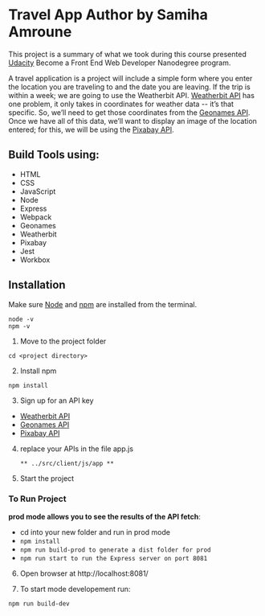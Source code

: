 # Travel App Author by Samiha Amroune

This project is a summary of what we took during this course presented [Udacity](https://www.udacity.com/course/front-end-web-developer-nanodegree--nd0011) Become a Front End Web Developer Nanodegree program.

A travel application is a project will include a simple form where you enter the location you are traveling to and the date you are leaving. If the trip is within a week; we are going to use the Weatherbit API. [Weatherbit API](https://www.weatherbit.io/account/create) has one problem, it only takes in coordinates for weather data -- it’s that specific. So, we’ll need to get those coordinates from the [Geonames API](http://www.geonames.org/export/web-services.html). Once we have all of this data, we’ll want to display an image of the location entered; for this, we will be using the [Pixabay API](https://pixabay.com/api/docs/).

## Build Tools using:

* HTML
* CSS
* JavaScript
* Node
* Express
* Webpack
* Geonames 
* Weatherbit
* Pixabay
* Jest
* Workbox

## Installation

Make sure [Node](https://nodejs.org/en/download/) and [npm](https://www.npmjs.com/) are installed from the terminal.
```
node -v
npm -v
```

1. Move to the project folder
```
cd <project directory>
```
2. Install npm
```
npm install
```
3. Sign up for an API key
 * [Weatherbit API](https://www.weatherbit.io/account/create)
 * [Geonames API](http://www.geonames.org/export/web-services.html)
 * [Pixabay API](https://pixabay.com/api/docs/)

4. replace your APIs in the file app.js
	```
	** ../src/client/js/app **
	```
5. Start the project

### To Run Project

**prod mode allows you to see the results of the API fetch**:
- cd into your new folder and run in prod mode 
- `npm install`
- `npm run build-prod to generate a dist folder for prod`
- `npm run start to run the Express server on port 8081`

6. Open browser at http://localhost:8081/

7. To start mode developement run:
```
npm run build-dev
```